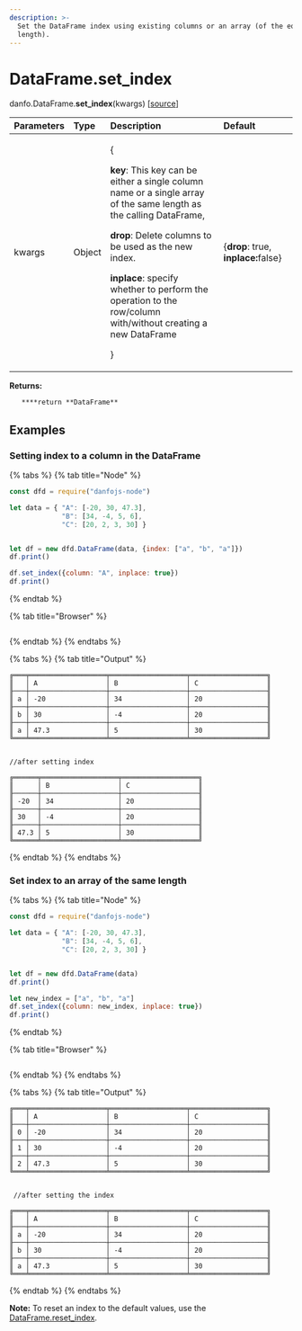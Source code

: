 ```yaml
---
description: >-
  Set the DataFrame index using existing columns or an array (of the equal
  length).
---
```


# DataFrame.set\_index

danfo.DataFrame.**set\_index**\(kwargs\) \[[source](https://github.com/opensource9ja/danfojs/blob/cf5c7ae3a009458e61eedd18d9c9b5b6b10d5276/danfojs/src/core/frame.js#L125)\]

<table>
  <thead>
    <tr>
      <th style="text-align:left">Parameters</th>
      <th style="text-align:left">Type</th>
      <th style="text-align:left">Description</th>
      <th style="text-align:left">Default</th>
    </tr>
  </thead>
  <tbody>
    <tr>
      <td style="text-align:left">kwargs</td>
      <td style="text-align:left">Object</td>
      <td style="text-align:left">
        <p>{</p>
        <p><b>key</b>: This key can be either a single column name or a single array
          of the same length as the calling DataFrame,</p>
        <p><b>drop</b>: Delete columns to be used as the new index.</p>
        <p><b>inplace</b>: specify whether to perform the operation to the row/column
          with/without creating a new DataFrame</p>
        <p>}</p>
      </td>
      <td style="text-align:left">{<b>drop</b>: true, <b>inplace:</b>false}</td>
    </tr>
  </tbody>
</table>

**Returns:**

```text
   ****return **DataFrame**
```

## **Examples**

### **Setting index to a column in the DataFrame**

{% tabs %}
{% tab title="Node" %}
```javascript
const dfd = require("danfojs-node")

let data = { "A": [-20, 30, 47.3],
             "B": [34, -4, 5, 6],
             "C": [20, 2, 3, 30] }


let df = new dfd.DataFrame(data, {index: ["a", "b", "a"]})
df.print()

df.set_index({column: "A", inplace: true})
df.print()
```
{% endtab %}

{% tab title="Browser" %}
```text

```
{% endtab %}
{% endtabs %}

{% tabs %}
{% tab title="Output" %}
```text
╔═══╤═══════════════════╤═══════════════════╤═══════════════════╗
║   │ A                 │ B                 │ C                 ║
╟───┼───────────────────┼───────────────────┼───────────────────╢
║ a │ -20               │ 34                │ 20                ║
╟───┼───────────────────┼───────────────────┼───────────────────╢
║ b │ 30                │ -4                │ 20                ║
╟───┼───────────────────┼───────────────────┼───────────────────╢
║ a │ 47.3              │ 5                 │ 30                ║
╚═══╧═══════════════════╧═══════════════════╧═══════════════════╝


//after setting index

╔══════╤═══════════════════╤═══════════════════╗
║      │ B                 │ C                 ║
╟──────┼───────────────────┼───────────────────╢
║ -20  │ 34                │ 20                ║
╟──────┼───────────────────┼───────────────────╢
║ 30   │ -4                │ 20                ║
╟──────┼───────────────────┼───────────────────╢
║ 47.3 │ 5                 │ 30                ║
╚══════╧═══════════════════╧═══════════════════╝
```
{% endtab %}
{% endtabs %}

### **Set index to an array of the same length**

{% tabs %}
{% tab title="Node" %}
```javascript
const dfd = require("danfojs-node")

let data = { "A": [-20, 30, 47.3],
             "B": [34, -4, 5, 6],
             "C": [20, 2, 3, 30] }


let df = new dfd.DataFrame(data)
df.print()

let new_index = ["a", "b", "a"]
df.set_index({column: new_index, inplace: true})
df.print()
```
{% endtab %}

{% tab title="Browser" %}
```text

```
{% endtab %}
{% endtabs %}

{% tabs %}
{% tab title="Output" %}
```text
╔═══╤═══════════════════╤═══════════════════╤═══════════════════╗
║   │ A                 │ B                 │ C                 ║
╟───┼───────────────────┼───────────────────┼───────────────────╢
║ 0 │ -20               │ 34                │ 20                ║
╟───┼───────────────────┼───────────────────┼───────────────────╢
║ 1 │ 30                │ -4                │ 20                ║
╟───┼───────────────────┼───────────────────┼───────────────────╢
║ 2 │ 47.3              │ 5                 │ 30                ║
╚═══╧═══════════════════╧═══════════════════╧═══════════════════╝


 //after setting the index

╔═══╤═══════════════════╤═══════════════════╤═══════════════════╗
║   │ A                 │ B                 │ C                 ║
╟───┼───────────────────┼───────────────────┼───────────────────╢
║ a │ -20               │ 34                │ 20                ║
╟───┼───────────────────┼───────────────────┼───────────────────╢
║ b │ 30                │ -4                │ 20                ║
╟───┼───────────────────┼───────────────────┼───────────────────╢
║ a │ 47.3              │ 5                 │ 30                ║
╚═══╧═══════════════════╧═══════════════════╧═══════════════════╝
```
{% endtab %}
{% endtabs %}

**Note:** To reset an index to the default values, use the [DataFrame.reset\_index](dataframe.reset_index.md).

